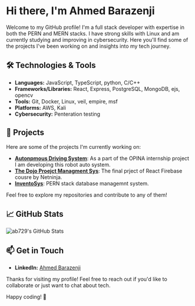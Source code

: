# Hi there, I'm Ahmed Barazenji 

Welcome to my GitHub profile! I'm a full stack developer with expertise in both the PERN and MERN stacks. I have strong skills with Linux and am currently studying and improving in cybersecurity. Here you'll find some of the projects I've been working on and insights into my tech journey.

## 🛠️ Technologies & Tools

- **Languages:** JavaScript, TypeScript, python, C/C++
- **Frameworks/Libraries:** React, Express, PostgreSQL, MongoDB, ejs, opencv
- **Tools:** Git, Docker, Linux, veil, empire, msf
- **Platforms:** AWS, Kali
- **Cybersecurity:** Penteration testing

## 🌟 Projects

Here are some of the projects I'm currently working on:

- [**Autonpmous Driving System**](https://github.com/ab729/OPINA-Simulation-robot): As a part of the OPINA internship project I am developing this robot auto system.
- [**The Dojo Proejct Managment Sys**](https://github.com/ab729/the-dojo-v2): The final prject of React Firebase cousre by Netninja.
- [**InventoSys**](https://github.com/ab729/Database-Managment-System-Project-InventoSys): PERN stack database managemnt system.



Feel free to explore my repositories and contribute to any of them!

## 📈 GitHub Stats

<img src="https://github-readme-stats.vercel.app/api/top-langs/?username=ab729&theme=dark&show_icons=true&hide_border=true&layout=compact" alt="ab729's GitHub Stats" />

## 📫 Get in Touch

- **LinkedIn:** [Ahmed Barazenji](https://www.linkedin.com/in/ahmed-barazenji-b0a219231/)

Thanks for visiting my profile! Feel free to reach out if you'd like to collaborate or just want to chat about tech.

Happy coding! 🚀
